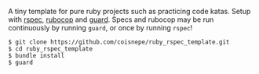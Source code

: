A tiny template for pure ruby projects such as practicing code katas.
Setup with [rspec](https://github.com/rspec/rspec), [rubocop](https://github.com/bbatsov/rubocop) and [guard](https://github.com/guard/guard).
Specs and rubocop may be run continuously by running `guard`, or once by running `rspec`!

```
$ git clone https://github.com/coisnepe/ruby_rspec_template.git
$ cd ruby_rspec_template
$ bundle install
$ guard
```